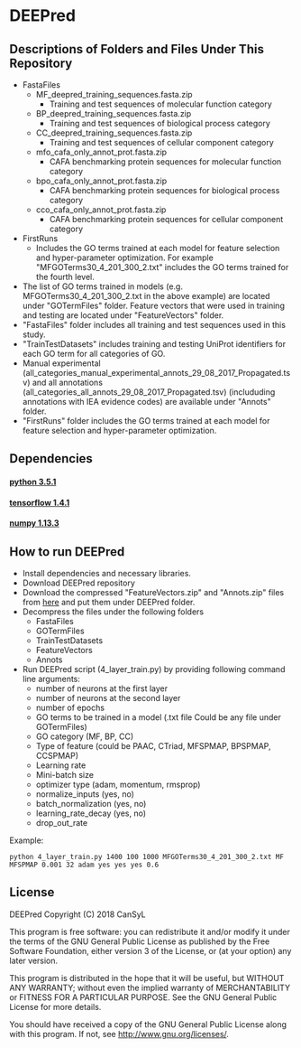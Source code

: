 
# DEEPred 
## Descriptions of Folders and Files Under This Repository
* FastaFiles
    * MF_deepred_training_sequences.fasta.zip
        * Training and test sequences of molecular function category
    * BP_deepred_training_sequences.fasta.zip
         * Training and test sequences of biological process category
    * CC_deepred_training_sequences.fasta.zip
         * Training and test sequences of cellular component category
    * mfo_cafa_only_annot_prot.fasta.zip
        * CAFA benchmarking protein sequences for molecular function category
    * bpo_cafa_only_annot_prot.fasta.zip
         * CAFA benchmarking protein sequences for biological process category
    * cco_cafa_only_annot_prot.fasta.zip
         * CAFA benchmarking protein sequences for cellular component category
* FirstRuns
    * Includes the GO terms trained at each model for feature selection and hyper-parameter optimization. For example   "MFGOTerms30_4_201_300_2.txt" includes the GO terms trained for the fourth level.
* The list of GO terms trained in models (e.g. MFGOTerms30_4_201_300_2.txt in the above example) are located under "GOTermFiles" folder.
Feature vectors that were used in training and testing are located under "FeatureVectors" folder.
* "FastaFiles" folder includes all training and test sequences used in this study.
* "TrainTestDatasets" includes training and testing UniProt identifiers for each GO term for all categories of GO.
* Manual experimental (all_categories_manual_experimental_annots_29_08_2017_Propagated.tsv) and all annotations (all_categories_all_annots_29_08_2017_Propagated.tsv) (includuding annotations with IEA evidence codes) are available under "Annots" folder.
* "FirstRuns" folder includes the GO terms trained at each model for feature selection and hyper-parameter optimization.


         
## Dependencies
#### [python 3.5.1](https://www.python.org/downloads/release/python-351/)
#### [tensorflow 1.4.1](https://github.com/tensorflow/tensorflow/releases/tag/v1.4.1)
#### [numpy 1.13.3](https://pypi.python.org/pypi/numpy/1.13.3)


## How to run DEEPred
* Install dependencies and necessary libraries.
* Download DEEPred repository
* Download the compressed "FeatureVectors.zip" and "Annots.zip" files from [here](http://goo.gl/Kd7FkU) and put them under DEEPred folder. 
* Decompress the files under the following folders
    * FastaFiles
    * GOTermFiles
    * TrainTestDatasets
    * FeatureVectors
    * Annots
* Run DEEPred script (4_layer_train.py) by providing following command line arguments:
    * number of neurons at the first layer
    * number of neurons at the second layer
    * number of epochs
    * GO terms to be trained in a model (.txt file Could be any file under GOTermFiles)
    * GO category (MF, BP, CC)
    * Type of feature (could be PAAC, CTriad, MFSPMAP, BPSPMAP, CCSPMAP)
    * Learning rate
    * Mini-batch size
    * optimizer type (adam, momentum, rmsprop)
    * normalize_inputs (yes, no)
    * batch_normalization (yes, no)
    * learning_rate_decay (yes, no)
    * drop_out_rate


Example:
```
python 4_layer_train.py 1400 100 1000 MFGOTerms30_4_201_300_2.txt MF MFSPMAP 0.001 32 adam yes yes yes 0.6
```


## License
DEEPred
    Copyright (C) 2018 CanSyL

This program is free software: you can redistribute it and/or modify it under the terms of the GNU General Public License as published by the Free Software Foundation, either version 3 of the License, or (at your option) any later version.

This program is distributed in the hope that it will be useful, but WITHOUT ANY WARRANTY; without even the implied warranty of MERCHANTABILITY or FITNESS FOR A PARTICULAR PURPOSE. See the GNU General Public License for more details.

You should have received a copy of the GNU General Public License along with this program.  If not, see <http://www.gnu.org/licenses/>.


